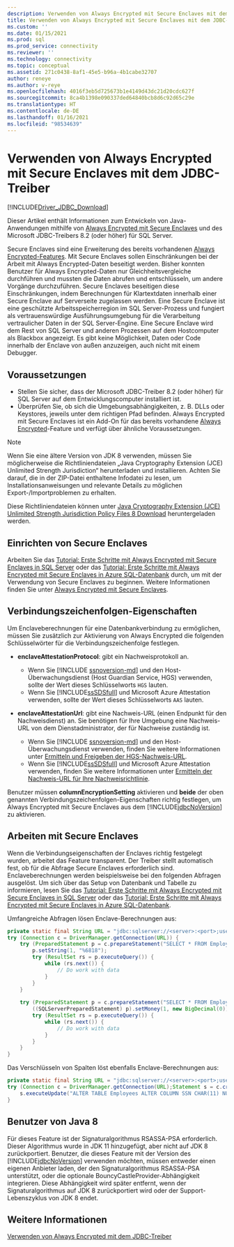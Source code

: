 ```yaml
---
description: Verwenden von Always Encrypted mit Secure Enclaves mit dem JDBC-Treiber
title: Verwenden von Always Encrypted mit Secure Enclaves mit dem JDBC-Treiber | Microsoft-Dokumentation
ms.custom: ''
ms.date: 01/15/2021
ms.prod: sql
ms.prod_service: connectivity
ms.reviewer: ''
ms.technology: connectivity
ms.topic: conceptual
ms.assetid: 271c0438-8af1-45e5-b96a-4b1cabe32707
author: reneye
ms.author: v-reye
ms.openlocfilehash: 4016f3eb5d725673b1e4149d43dc21d20cdc627f
ms.sourcegitcommit: 8ca4b1398e090337ded64840bcb8d6c92d65c29e
ms.translationtype: HT
ms.contentlocale: de-DE
ms.lasthandoff: 01/16/2021
ms.locfileid: "98534639"
---
```

# <a name="using-always-encrypted-with-secure-enclaves-with-the-jdbc-driver"></a>Verwenden von Always Encrypted mit Secure Enclaves mit dem JDBC-Treiber
[!INCLUDE[Driver_JDBC_Download](../../includes/driver_jdbc_download.md)]

Dieser Artikel enthält Informationen zum Entwickeln von Java-Anwendungen mithilfe von [Always Encrypted mit Secure Enclaves](../../relational-databases/security/encryption/always-encrypted-enclaves.md) und des Microsoft JDBC-Treibers 8.2 (oder höher) für SQL Server.

Secure Enclaves sind eine Erweiterung des bereits vorhandenen [Always Encrypted-Features](../../relational-databases/security/encryption/always-encrypted-database-engine.md). Mit Secure Enclaves sollen Einschränkungen bei der Arbeit mit Always Encrypted-Daten beseitigt werden. Bisher konnten Benutzer für Always Encrypted-Daten nur Gleichheitsvergleiche durchführen und mussten die Daten abrufen und entschlüsseln, um andere Vorgänge durchzuführen. Secure Enclaves beseitigen diese Einschränkungen, indem Berechnungen für Klartextdaten innerhalb einer Secure Enclave auf Serverseite zugelassen werden. Eine Secure Enclave ist eine geschützte Arbeitsspeicherregion im SQL Server-Prozess und fungiert als vertrauenswürdige Ausführungsumgebung für die Verarbeitung vertraulicher Daten in der SQL Server-Engine. Eine Secure Enclave wird dem Rest von SQL Server und anderen Prozessen auf dem Hostcomputer als Blackbox angezeigt. Es gibt keine Möglichkeit, Daten oder Code innerhalb der Enclave von außen anzuzeigen, auch nicht mit einem Debugger.

## <a name="prerequisites"></a>Voraussetzungen
- Stellen Sie sicher, dass der Microsoft JDBC-Treiber 8.2 (oder höher) für SQL Server auf dem Entwicklungscomputer installiert ist.
- Überprüfen Sie, ob sich die Umgebungsabhängigkeiten, z. B. DLLs oder Keystores, jeweils unter dem richtigen Pfad befinden. Always Encrypted mit Secure Enclaves ist ein Add-On für das bereits vorhandene [Always Encrypted](../../connect/jdbc/using-always-encrypted-with-the-jdbc-driver.md)-Feature und verfügt über ähnliche Voraussetzungen.

> [!Note]
> Wenn Sie eine ältere Version von JDK 8 verwenden, müssen Sie möglicherweise die Richtliniendateien „Java Cryptography Extension (JCE) Unlimited Strength Jurisdiction“ herunterladen und installieren. Achten Sie darauf, die in der ZIP-Datei enthaltene Infodatei zu lesen, um Installationsanweisungen und relevante Details zu möglichen Export-/Importproblemen zu erhalten.  
>
> Diese Richtliniendateien können unter [Java Cryptography Extension (JCE) Unlimited Strength Jurisdiction Policy Files 8 Download](https://www.oracle.com/technetwork/java/javase/downloads/jce8-download-2133166.html) heruntergeladen werden.

## <a name="setting-up-secure-enclaves"></a>Einrichten von Secure Enclaves
Arbeiten Sie das [Tutorial: Erste Schritte mit Always Encrypted mit Secure Enclaves in SQL Server](../../relational-databases/security/tutorial-getting-started-with-always-encrypted-enclaves.md) oder das [Tutorial: Erste Schritte mit Always Encrypted mit Secure Enclaves in Azure SQL-Datenbank](/azure/azure-sql/database/always-encrypted-enclaves-getting-started) durch, um mit der Verwendung von Secure Enclaves zu beginnen. Weitere Informationen finden Sie unter [Always Encrypted mit Secure Enclaves](../../relational-databases/security/encryption/always-encrypted-enclaves.md).

## <a name="connection-string-properties"></a>Verbindungszeichenfolgen-Eigenschaften

Um Enclaveberechnungen für eine Datenbankverbindung zu ermöglichen, müssen Sie zusätzlich zur Aktivierung von Always Encrypted die folgenden Schlüsselwörter für die Verbindungszeichenfolge festlegen.

- **enclaveAttestationProtocol**: gibt ein Nachweisprotokoll an. 
  - Wenn Sie [!INCLUDE [ssnoversion-md](../../includes/ssnoversion-md.md)] und den Host-Überwachungsdienst (Host Guardian Service, HGS) verwenden, sollte der Wert dieses Schlüsselworts `HGS` lauten.
  - Wenn Sie [!INCLUDE[ssSDSfull](../../includes/sssdsfull-md.md)] und Microsoft Azure Attestation verwenden, sollte der Wert dieses Schlüsselworts `AAS` lauten.

- **enclaveAttestationUrl**: gibt eine Nachweis-URL (einen Endpunkt für den Nachweisdienst) an. Sie benötigen für Ihre Umgebung eine Nachweis-URL von dem Dienstadministrator, der für Nachweise zuständig ist.
  - Wenn Sie [!INCLUDE [ssnoversion-md](../../includes/ssnoversion-md.md)] und den Host-Überwachungsdienst verwenden, finden Sie weitere Informationen unter [Ermitteln und Freigeben der HGS-Nachweis-URL](../../relational-databases/security/encryption/always-encrypted-enclaves-host-guardian-service-deploy.md#step-6-determine-and-share-the-hgs-attestation-url).
  - Wenn Sie [!INCLUDE[ssSDSfull](../../includes/sssdsfull-md.md)] und Microsoft Azure Attestation verwenden, finden Sie weitere Informationen unter [Ermitteln der Nachweis-URL für Ihre Nachweisrichtlinie](/azure-sql/database/always-encrypted-enclaves-configure-attestation#determine-the-attestation-url-for-your-attestation-policy).

Benutzer müssen **columnEncryptionSetting** aktivieren und **beide** der oben genannten Verbindungszeichenfolgen-Eigenschaften richtig festlegen, um Always Encrypted mit Secure Enclaves aus dem [!INCLUDE[jdbcNoVersion](../../includes/jdbcnoversion_md.md)] zu aktivieren.

## <a name="working-with-secure-enclaves"></a>Arbeiten mit Secure Enclaves
Wenn die Verbindungseigenschaften der Enclaves richtig festgelegt wurden, arbeitet das Feature transparent. Der Treiber stellt automatisch fest, ob für die Abfrage Secure Enclaves erforderlich sind. Enclaveberechnungen werden beispielsweise bei den folgenden Abfragen ausgelöst. Um sich über das Setup von Datenbank und Tabelle zu informieren, lesen Sie das [Tutorial: Erste Schritte mit Always Encrypted mit Secure Enclaves in SQL Server](../../relational-databases/security/tutorial-getting-started-with-always-encrypted-enclaves.md) oder das [Tutorial: Erste Schritte mit Always Encrypted mit Secure Enclaves in Azure SQL-Datenbank](/azure/azure-sql/database/always-encrypted-enclaves-getting-started).


Umfangreiche Abfragen lösen Enclave-Berechnungen aus:
```java
private static final String URL = "jdbc:sqlserver://<server>:<port>;user=<username>;password=<password>;databaseName=ContosoHR;columnEncryptionSetting=enabled;enclaveAttestationUrl=<attestation-url>;enclaveAttestationProtocol=<attestation-protocol>;";
try (Connection c = DriverManager.getConnection(URL)) {
    try (PreparedStatement p = c.prepareStatement("SELECT * FROM Employees WHERE SSN LIKE ?")) {
        p.setString(1, "%6818");
        try (ResultSet rs = p.executeQuery()) {
            while (rs.next()) {
                // Do work with data
            }
        }
    }
    
    try (PreparedStatement p = c.prepareStatement("SELECT * FROM Employees WHERE SALARY > ?")) {
        ((SQLServerPreparedStatement) p).setMoney(1, new BigDecimal(0));
        try (ResultSet rs = p.executeQuery()) {
            while (rs.next()) {
                // Do work with data
            }
        }
    }
}
```

Das Verschlüsseln von Spalten löst ebenfalls Enclave-Berechnungen aus:
```java
private static final String URL = "jdbc:sqlserver://<server>:<port>;user=<username>;password=<password>;databaseName=ContosoHR;columnEncryptionSetting=enabled;enclaveAttestationUrl=<attestation-url>;enclaveAttestationProtocol=<attestation-protocol>;";
try (Connection c = DriverManager.getConnection(URL);Statement s = c.createStatement()) {
    s.executeUpdate("ALTER TABLE Employees ALTER COLUMN SSN CHAR(11) NULL WITH (ONLINE = ON)");
}
```

## <a name="java-8-users"></a>Benutzer von Java 8
Für dieses Feature ist der Signaturalgorithmus RSASSA-PSA erforderlich. Dieser Algorithmus wurde in JDK 11 hinzugefügt, aber nicht auf JDK 8 zurückportiert. Benutzer, die dieses Feature mit der Version des [!INCLUDE[jdbcNoVersion](../../includes/jdbcnoversion_md.md)] verwenden möchten, müssen entweder einen eigenen Anbieter laden, der den Signaturalgorithmus RSASSA-PSA unterstützt, oder die optionale BouncyCastleProvider-Abhängigkeit integrieren. Diese Abhängigkeit wird später entfernt, wenn der Signaturalgorithmus auf JDK 8 zurückportiert wird oder der Support-Lebenszyklus von JDK 8 endet.

## <a name="see-also"></a>Weitere Informationen
[Verwenden von Always Encrypted mit dem JDBC-Treiber](../../connect/jdbc/using-always-encrypted-with-the-jdbc-driver.md)  
